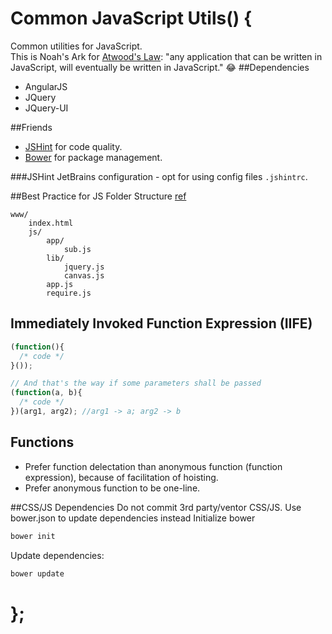 # Common JavaScript Utils() {
Common utilities for JavaScript.  
This is Noah's Ark for [Atwood's Law](http://blog.codinghorror.com/the-principle-of-least-power/): "any application that can be written in JavaScript, will eventually be written in JavaScript." :joy:
##Dependencies
* AngularJS
* JQuery
* JQuery-UI

##Friends
* [JSHint](http://jshint.com/) for code quality.
* [Bower](http://bower.io/) for package management.

###JSHint
JetBrains configuration - opt for using config files `.jshintrc`.

##Best Practice for JS Folder Structure
[ref](http://requirejs.org/docs/api.html)
```
www/
    index.html
    js/
        app/
            sub.js
        lib/
            jquery.js
            canvas.js
        app.js
        require.js
```

## Immediately Invoked Function Expression (IIFE)
```javascript
(function(){
  /* code */
}());

// And that's the way if some parameters shall be passed
(function(a, b){
  /* code */
})(arg1, arg2); //arg1 -> a; arg2 -> b
```
## Functions
* Prefer function delectation than anonymous function (function expression), because of facilitation of hoisting.
* Prefer anonymous function to be one-line.

##CSS/JS Dependencies
Do not commit 3rd party/ventor CSS/JS. Use bower.json to update dependencies instead
Initialize bower
```bash
bower init
```
Update dependencies:
```bash
bower update
```

# };
